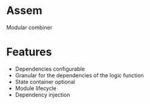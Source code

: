 # Assem
Modular combiner

# Features
* Dependencies configurable
* Granular for the dependencies of the logic function
* State container optional
* Module lifecycle
* Dependency injection
